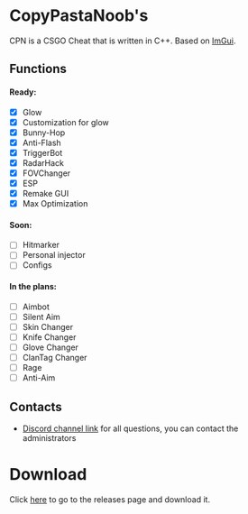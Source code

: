 # CopyPastaNoob's
CPN is a CSGO Cheat that is written in C++. Based on [ImGui](https://github.com/ocornut/imgui).

## Functions
 #### Ready:
  - [x] Glow
  - [x] Customization for glow
  - [x] Bunny-Hop
  - [x] Anti-Flash
  - [x] TriggerBot
  - [x] RadarHack
  - [x] FOVChanger
  - [X] ESP
  - [X] Remake GUI
  - [X] Max Optimization
 
 #### Soon:
  - [ ] Hitmarker
  - [ ] Personal injector
  - [ ] Configs
  
 #### In the plans:
  - [ ] Aimbot
  - [ ] Silent Aim
  - [ ] Skin Changer
  - [ ] Knife Changer
  - [ ] Glove Changer
  - [ ] ClanTag Changer
  - [ ] Rage
  - [ ] Anti-Aim
  
  ## Contacts
  - [Discord channel link](https://discord.gg/vDexdDE)
  for all questions, you can contact the administrators

  # Download
  Click [here](https://github.com/KisSsArt/CPN/releases) to go to the releases page and download it.
